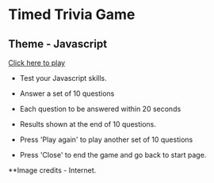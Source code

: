 # Timed Trivia Game

## Theme - Javascript 

[Click here to play](https://ashagm.github.io/Trivia_Game/)

* Test your Javascript skills. 

* Answer a set of 10 questions

* Each question to be answered within 20 seconds

* Results shown at the end of 10 questions.

* Press 'Play again' to play another set of 10 questions

* Press 'Close' to end the game and go back to start page.

**Image credits - Internet. 
